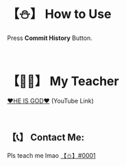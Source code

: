 # 【⛄】 How to Use

Press **Commit History** Button.









⠀
# 【👨‍🏫】 My Teacher

[❤️HE IS GOD❤️](https://bit.ly/3L45zIP) (YouTube Link)









⠀
## 【📞】 Contact Me:

Pls teach me lmao
[【⛄】#0001](https://discord.com/users/888619812677386260)

